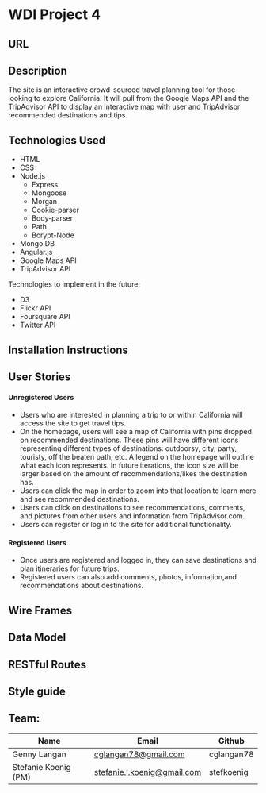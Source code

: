 # WDI Project 4
## URL
## Description
The site is an interactive crowd-sourced travel planning tool for those looking to explore California. It will pull from the Google Maps API and the TripAdvisor API to display an interactive map with user and TripAdvisor recommended destinations and tips.
## Technologies Used
* HTML
* CSS
* Node.js
  * Express
  * Mongoose
  * Morgan
  * Cookie-parser
  * Body-parser
  * Path
  * Bcrypt-Node
* Mongo DB
* Angular.js
* Google Maps API
* TripAdvisor API

Technologies to implement in the future:
* D3
* Flickr API
* Foursquare API
* Twitter API

## Installation Instructions
## User Stories
#### Unregistered Users
* Users who are interested in planning a trip to or within California will access the site to get travel tips.
* On the homepage, users will see a map of California with pins dropped on recommended destinations. These pins will have different icons representing different types of destinations: outdoorsy, city, party, touristy, off the beaten path, etc. A legend on the homepage will outline what each icon represents. In future iterations, the icon size will be larger based on the amount of recommendations/likes the destination has.
* Users can click the map in order to zoom into that location to learn more and see recommended destinations.
* Users can click on destinations to see recommendations, comments, and pictures from other users and information from TripAdvisor.com.
* Users can register or log in to the site for additional functionality.

#### Registered Users
* Once users are registered and logged in, they can save destinations and plan itineraries for future trips.
* Registered users can also add comments, photos, information,and recommendations about destinations.

## Wire Frames
## Data Model
## RESTful Routes
## Style guide
## Team:
Name | Email | Github
---- | ----- | ------
Genny Langan | cglangan78@gmail.com | cglangan78
Stefanie Koenig (PM) | stefanie.l.koenig@gmail.com | stefkoenig
